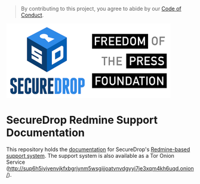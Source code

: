 > By contributing to this project, you agree to abide by our [Code of Conduct](https://github.com/freedomofpress/.github/blob/main/CODE_OF_CONDUCT.md).

![SecureDrop logo](images/sdlogo.png)![Freedom of the Press Foundation's logo](images/fpflogo.png)

# SecureDrop Redmine Support Documentation

This repository holds the [documentation](https://support-docs.securedrop.org/) for SecureDrop's [Redmine-based support system](https://support.freedom.press). The support system is also available as a Tor Onion Service (http://sup6h5iyiyenvjkfxbgrjynm5wsgijjoatvnvdgyyi7je3xqm4kh6uqd.onion/).
